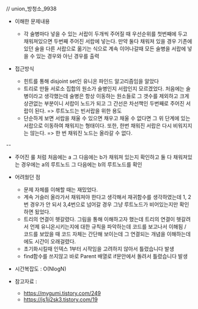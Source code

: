 // union_방청소_9938

- 이해한 문제내용
	- 각 술병마다 넣을 수 있는 서랍이 두개씩 주어질 때 우선순위를 첫번째에 두고 채워져있으면 두번째 주어진 서랍에 넣는다. 만약 둘다 채워져 있을 경우 기존에 있던 술을 다른 서랍으로 옮기는 식으로 계속 이어나갈때 모든 술병을 서랍에 넣을 수 있는 경우와 아닌 경우를 출력

- 접근방식
	- 힌트를 통해 disjoint set인 유니온 파인드 알고리즘임을 알았다
	- 트리로 만들 서로소 집합의 원소가 술병인지 서랍인지 모르겠었다. 처음에는 술병이라고 생각했는데 술병은 항상 이동하는 원소들로 그 갯수를 제외하고 크게 상관없는 부분이니 서랍이 노드가 되고 그 간선은 차선책인 두번째로 주어진 서랍이 된다. => 루트노드는 빈서랍을 위한 용도
	- 단순하게 보면 서랍을 채울 수 있으면 채우고 채울 수 없다면 그 위 단계에 있는 서랍으로 이동하여 채워지는 형태이다. 또한, 한번 채워진 서랍은 다시 비워지지는 않는다. => 한 번 채워진 노드는 올라갈 수 없다.
	
--
- 주어진 룰 처럼 처음에는 a 그 다음에는 b가 채워져 있는지 확인하고 둘 다 채워져있는 경우에는 a의 루트노드 그 다음에는 b의 루트노드를 확인

- 어려웠던 점
	- 문제 자체를 이해할 때는 재밌었다.
	- 계속 거슬러 올라가서 채워져야 한다고 생각해서 재귀함수를 생각하였는데 1, 2번 경우가 안 되서 3,4번으로 넘어갈 경우 그냥 루트노드가 비어있는지만 확인하면 됬었다.
	- 트리의 연결이 헷갈렸다. 그림을 통해 이해하고자 했는데 트리의 연결이 헷갈려서 언제 유니온시키는지에 대한 규칙을 파악하는데 코드를 보고나서 이해됨 / 코드를 보았을 때 코드 자체는 간단해 보이는데 그 연결되는 개념을 이해하는데에도 시간이 오래걸렸다.
	- 초기화시킬때 인덱스 1부터 시작임을 고려하지 않아서 틀렸습니다 발생
	- find함수를 쓰지않고 바로 Parent 배열로 if문안에서 돌려서 틀렸습니다 발생
	
- 시간복잡도 : O(NlogN)


- 참고자료 : 
	- <https://mygumi.tistory.com/249>
	- <https://js1jj2sk3.tistory.com/19>